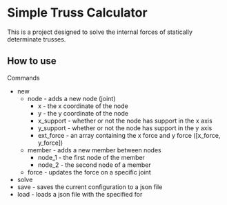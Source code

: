 # Simple Truss Calculator

This is a project designed to solve the internal forces of statically determinate trusses.

## How to use

Commands

- new
  - node - adds a new node (joint)
    - x - the x coordinate of the node
    - y - the y coordinate of the node
    - x_support - whether or not the node has support in the x axis
    - y_support - whether or not the node has support in the y axis
    - ext_force - an array containing the x force and y force ([x_force, y_force])
  - member - adds a new member between nodes
    - node_1 - the first node of the member
    - node_2 - the second node of a member
  - force - updates the force on a specific joint
- solve
- save - saves the current configuration to a json file
- load - loads a json file with the specified for
